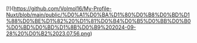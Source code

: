 [!}(https://github.com/Volmol16/My-Profile-Nuxt/blob/main/public/%D0%A1%D0%BA%D1%80%D0%B8%D0%BD%D1%88%D0%BE%D1%82%20%D1%81%D0%B4%D0%B5%D0%BB%D0%B0%D0%BD%D0%BD%D1%8B%D0%B9%202024-09-28%20%D0%B2%2023.07.56.png)
